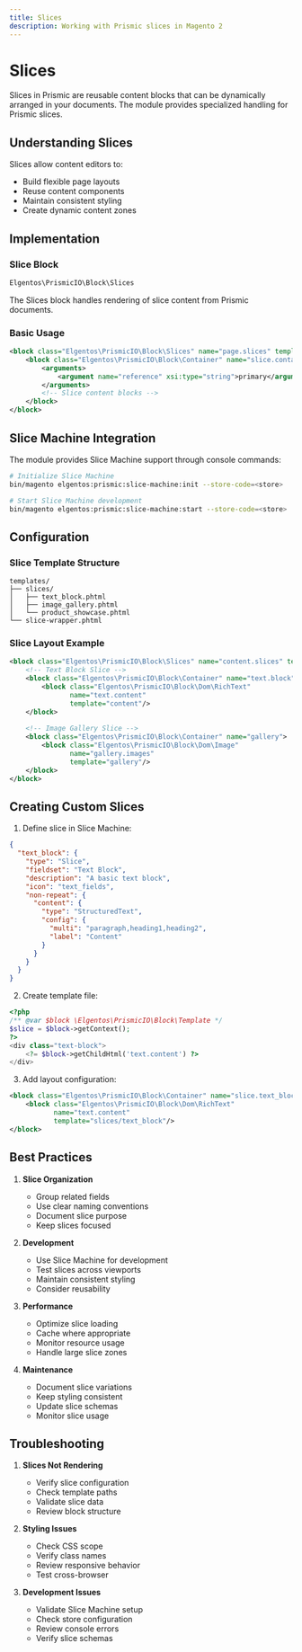 ```yaml
---
title: Slices
description: Working with Prismic slices in Magento 2
---
```


# Slices

Slices in Prismic are reusable content blocks that can be dynamically arranged in your documents. The module provides specialized handling for Prismic slices.

## Understanding Slices

Slices allow content editors to:
- Build flexible page layouts
- Reuse content components
- Maintain consistent styling
- Create dynamic content zones

## Implementation

### Slice Block

```php
Elgentos\PrismicIO\Block\Slices
```

The Slices block handles rendering of slice content from Prismic documents.

### Basic Usage

```xml
<block class="Elgentos\PrismicIO\Block\Slices" name="page.slices" template="body">
    <block class="Elgentos\PrismicIO\Block\Container" name="slice.container">
        <arguments>
            <argument name="reference" xsi:type="string">primary</argument>
        </arguments>
        <!-- Slice content blocks -->
    </block>
</block>
```

## Slice Machine Integration

The module provides Slice Machine support through console commands:

```bash
# Initialize Slice Machine
bin/magento elgentos:prismic:slice-machine:init --store-code=<store>

# Start Slice Machine development
bin/magento elgentos:prismic:slice-machine:start --store-code=<store>
```

## Configuration

### Slice Template Structure

```
templates/
├── slices/
│   ├── text_block.phtml
│   ├── image_gallery.phtml
│   └── product_showcase.phtml
└── slice-wrapper.phtml
```

### Slice Layout Example

```xml
<block class="Elgentos\PrismicIO\Block\Slices" name="content.slices" template="content">
    <!-- Text Block Slice -->
    <block class="Elgentos\PrismicIO\Block\Container" name="text.block">
        <block class="Elgentos\PrismicIO\Block\Dom\RichText" 
               name="text.content" 
               template="content"/>
    </block>
    
    <!-- Image Gallery Slice -->
    <block class="Elgentos\PrismicIO\Block\Container" name="gallery">
        <block class="Elgentos\PrismicIO\Block\Dom\Image" 
               name="gallery.images" 
               template="gallery"/>
    </block>
</block>
```

## Creating Custom Slices

1. Define slice in Slice Machine:
```json
{
  "text_block": {
    "type": "Slice",
    "fieldset": "Text Block",
    "description": "A basic text block",
    "icon": "text_fields",
    "non-repeat": {
      "content": {
        "type": "StructuredText",
        "config": {
          "multi": "paragraph,heading1,heading2",
          "label": "Content"
        }
      }
    }
  }
}
```

2. Create template file:
```php
<?php
/** @var $block \Elgentos\PrismicIO\Block\Template */
$slice = $block->getContext();
?>
<div class="text-block">
    <?= $block->getChildHtml('text.content') ?>
</div>
```

3. Add layout configuration:
```xml
<block class="Elgentos\PrismicIO\Block\Container" name="slice.text_block">
    <block class="Elgentos\PrismicIO\Block\Dom\RichText" 
           name="text.content" 
           template="slices/text_block"/>
</block>
```

## Best Practices

1. **Slice Organization**
   - Group related fields
   - Use clear naming conventions
   - Document slice purpose
   - Keep slices focused

2. **Development**
   - Use Slice Machine for development
   - Test slices across viewports
   - Maintain consistent styling
   - Consider reusability

3. **Performance**
   - Optimize slice loading
   - Cache where appropriate
   - Monitor resource usage
   - Handle large slice zones

4. **Maintenance**
   - Document slice variations
   - Keep styling consistent
   - Update slice schemas
   - Monitor slice usage

## Troubleshooting

1. **Slices Not Rendering**
   - Verify slice configuration
   - Check template paths
   - Validate slice data
   - Review block structure

2. **Styling Issues**
   - Check CSS scope
   - Verify class names
   - Review responsive behavior
   - Test cross-browser

3. **Development Issues**
   - Validate Slice Machine setup
   - Check store configuration
   - Review console errors
   - Verify slice schemas 